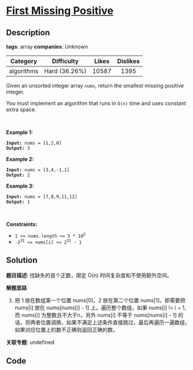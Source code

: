 # [First Missing Positive](https://leetcode.com/problems/first-missing-positive/description/)

## Description

**tags**: array
**companies**: Unknown

| Category | Difficulty | Likes | Dislikes |
| :------: | :--------: | :---: | :------: |
| algorithms | Hard (36.26%) | 10587 | 1395 |

<p>Given an unsorted integer array <code>nums</code>, return the smallest missing positive integer.</p>

<p>You must implement an algorithm that runs in <code>O(n)</code> time and uses constant extra space.</p>

<p>&nbsp;</p>
<p><strong>Example 1:</strong></p>
<pre><code><strong>Input:</strong> nums = [1,2,0]
<strong>Output:</strong> 3</code></pre><p><strong>Example 2:</strong></p>
<pre><code><strong>Input:</strong> nums = [3,4,-1,1]
<strong>Output:</strong> 2</code></pre><p><strong>Example 3:</strong></p>
<pre><code><strong>Input:</strong> nums = [7,8,9,11,12]
<strong>Output:</strong> 1</code></pre>
<p>&nbsp;</p>
<p><strong>Constraints:</strong></p>

<ul>
	<li><code>1 &lt;= nums.length &lt;= 5 * 10<sup>5</sup></code></li>
	<li><code>-2<sup>31</sup> &lt;= nums[i] &lt;= 2<sup>31</sup> - 1</code></li>
</ul>



## Solution

**题目描述**: 找缺失的首个正数，限定 O(n) 时间复杂度和不使用额外空间。

**解题思路**

1. 把 1 放在数组第一个位置 nums[0]，2 放在第二个位置 nums[1]，即需要把 nums[i] 放在 nums[nums[i] - 1] 上。遍历整个数组，如果 nums[i] != i + 1, 而 nums[i] 为整数且不大于n，另外 nums[i] 不等于 nums[nums[i] - 1] 的话，将两者位置调换，如果不满足上述条件直接跳过，最后再遍历一遍数组，如果对应位置上的数不正确则返回正确的数。

**关联专题**: undefined

## Code